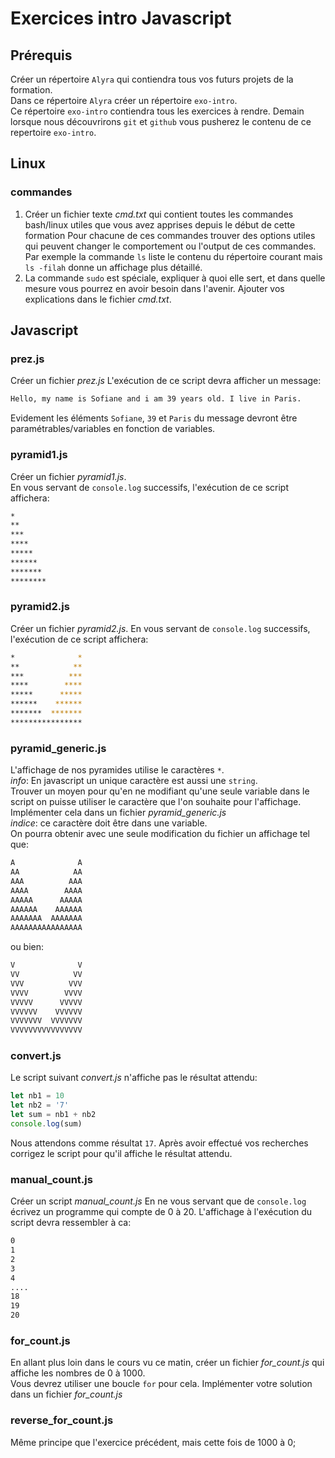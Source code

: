 # Exercices intro Javascript

## Prérequis

Créer un répertoire `Alyra` qui contiendra tous vos futurs projets de la formation.  
Dans ce répertoire `Alyra` créer un répertoire `exo-intro`.  
Ce répertoire `exo-intro` contiendra tous les exercices à rendre.
Demain lorsque nous découvrirons `git` et `github` vous pusherez le contenu de ce repertoire `exo-intro`.

## Linux

### commandes

1. Créer un fichier texte _cmd.txt_ qui contient toutes les commandes bash/linux utiles que vous avez apprises depuis le début de cette formation
   Pour chacune de ces commandes trouver des options utiles qui peuvent changer le comportement ou l'output de ces commandes. Par exemple la commande `ls` liste le contenu du répertoire courant mais `ls -filah` donne un affichage plus détaillé.
2. La commande `sudo` est spéciale, expliquer à quoi elle sert, et dans quelle mesure vous pourrez en avoir besoin dans l'avenir. Ajouter vos explications dans le fichier _cmd.txt_.

## Javascript

### prez.js

Créer un fichier _prez.js_
L'exécution de ce script devra afficher un message:

```zsh
Hello, my name is Sofiane and i am 39 years old. I live in Paris.
```

Evidement les éléments `Sofiane`, `39` et `Paris` du message devront être paramétrables/variables en fonction de variables.

### pyramid1.js

Créer un fichier _pyramid1.js_.  
En vous servant de `console.log` successifs, l'exécution de ce script affichera:

```zsh
*
**
***
****
*****
******
*******
********
```

### pyramid2.js

Créer un fichier _pyramid2.js_.
En vous servant de `console.log` successifs, l'exécution de ce script affichera:

```zsh
*              *
**            **
***          ***
****        ****
*****      *****
******    ******
*******  *******
****************
```

### pyramid_generic.js

L'affichage de nos pyramides utilise le caractères `*`.  
_info_: En javascript un unique caractère est aussi une `string`.  
Trouver un moyen pour qu'en ne modifiant qu'une seule variable dans le script on puisse utiliser le caractère que l'on souhaite pour l'affichage.  
Implémenter cela dans un fichier _pyramid_generic.js_  
_indice_: ce caractère doit être dans une variable.  
On pourra obtenir avec une seule modification du fichier un affichage tel que:

```zsh
A              A
AA            AA
AAA          AAA
AAAA        AAAA
AAAAA      AAAAA
AAAAAA    AAAAAA
AAAAAAA  AAAAAAA
AAAAAAAAAAAAAAAA
```

ou bien:

```zsh
V              V
VV            VV
VVV          VVV
VVVV        VVVV
VVVVV      VVVVV
VVVVVV    VVVVVV
VVVVVVV  VVVVVVV
VVVVVVVVVVVVVVVV
```

### convert.js

Le script suivant _convert.js_ n'affiche pas le résultat attendu:

```js
let nb1 = 10
let nb2 = '7'
let sum = nb1 + nb2
console.log(sum)
```

Nous attendons comme résultat `17`.
Après avoir effectué vos recherches corrigez le script pour qu'il affiche le résultat attendu.

### manual_count.js

Créer un script _manual_count.js_
En ne vous servant que de `console.log` écrivez un programme qui compte de 0 à 20.
L'affichage à l'exécution du script devra ressembler à ca:

```zsh
0
1
2
3
4
....
18
19
20
```

### for_count.js

En allant plus loin dans le cours vu ce matin, créer un fichier _for_count.js_ qui affiche les nombres de 0 à 1000.  
Vous devrez utiliser une boucle `for` pour cela.
Implémenter votre solution dans un fichier _for_count.js_

### reverse_for_count.js

Même principe que l'exercice précédent, mais cette fois de 1000 à 0;
